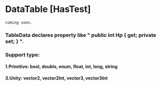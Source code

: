 # DataTable [HasTest]
```
coming soon.
```
### TableData declares property like " public int Hp { get; private set; } ".
### Support type:
#### 1.Primitive: bool, double, enum, float, int, long, string
#### 3.Unity: vector2, vector2Int, vector3, vector3Int
